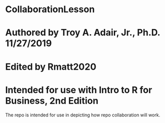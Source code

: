 # CollaborationLesson
# Authored by Troy A. Adair, Jr., Ph.D. 11/27/2019
# Edited by Rmatt2020
# Intended for use with Intro to R for Business, 2nd Edition
The repo is intended for use in depicting how repo collaboration will work.
